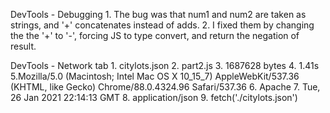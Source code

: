 DevTools - Debugging
	1. The bug was that num1 and num2 are taken as strings, and '+' concatenates instead of adds. 
	2. I fixed them by changing the the '+' to '-', forcing JS to type convert, and return the negation of result.

DevTools - Network tab
	1. citylots.json
	2. part2.js
	3. 1687628 bytes
	4. 1.41s
	5.Mozilla/5.0 (Macintosh; Intel Mac OS X 10_15_7) AppleWebKit/537.36 (KHTML, like Gecko) Chrome/88.0.4324.96 Safari/537.36
	6. Apache
	7. Tue, 26 Jan 2021 22:14:13 GMT
	8. application/json
	9. fetch('./citylots.json')

